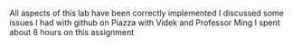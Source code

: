 All aspects of this lab have been correctly implemented
I discussed some issues I had with github on Piazza with Videk and
Professor Ming
I spent about 8 hours on this assignment